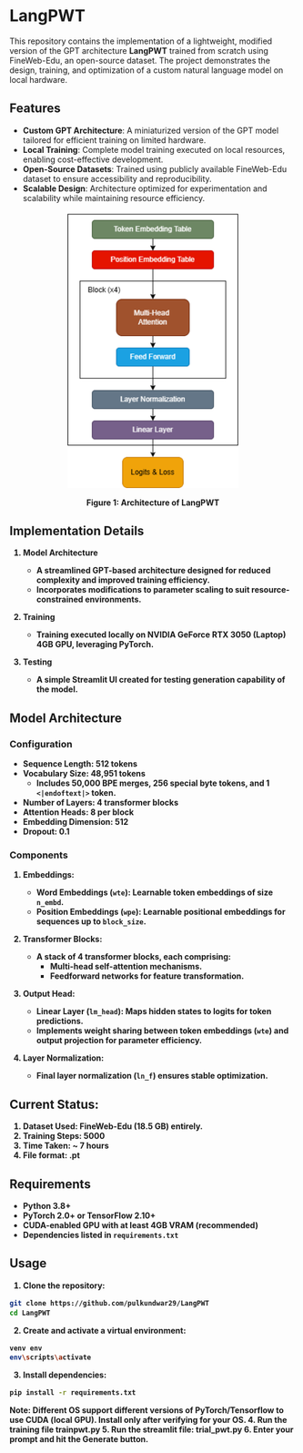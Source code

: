 # LangPWT

This repository contains the implementation of a lightweight, modified version of the GPT architecture **LangPWT** trained from scratch using FineWeb-Edu, an open-source dataset. The project demonstrates the design, training, and optimization of a custom natural language model on local hardware.  

## Features  
- **Custom GPT Architecture**: A miniaturized version of the GPT model tailored for efficient training on limited hardware.  
- **Local Training**: Complete model training executed on local resources, enabling cost-effective development.  
- **Open-Source Datasets**: Trained using publicly available FineWeb-Edu dataset to ensure accessibility and reproducibility.  
- **Scalable Design**: Architecture optimized for experimentation and scalability while maintaining resource efficiency.  

<div align="center">
  <img src="LLM.drawio.png" alt="Description of the image" width="300">
   <p><strong>Figure 1: Architecture of LangPWT</p>
</div>

## Implementation Details  
1. **Model Architecture**  
   - A streamlined GPT-based architecture designed for reduced complexity and improved training efficiency.  
   - Incorporates modifications to parameter scaling to suit resource-constrained environments.  

2. **Training**  
   - Training executed locally on NVIDIA GeForce RTX 3050 (Laptop) 4GB GPU, leveraging PyTorch.
    
3. **Testing**
   - A simple Streamlit UI created for testing generation capability of the model.

## Model Architecture

### Configuration  
- **Sequence Length:** 512 tokens  
- **Vocabulary Size:** 48,951 tokens  
  - Includes 50,000 BPE merges, 256 special byte tokens, and 1 `<|endoftext|>` token.  
- **Number of Layers:** 4 transformer blocks  
- **Attention Heads:** 8 per block  
- **Embedding Dimension:** 512  
- **Dropout:** 0.1  

### Components  
1. **Embeddings:**  
   - **Word Embeddings (`wte`):** Learnable token embeddings of size `n_embd`.  
   - **Position Embeddings (`wpe`):** Learnable positional embeddings for sequences up to `block_size`.  

2. **Transformer Blocks:**  
   - A stack of 4 transformer blocks, each comprising:  
     - Multi-head self-attention mechanisms.  
     - Feedforward networks for feature transformation.  

3. **Output Head:**  
   - **Linear Layer (`lm_head`):** Maps hidden states to logits for token predictions.  
   - Implements weight sharing between token embeddings (`wte`) and output projection for parameter efficiency.  

4. **Layer Normalization:**  
   - Final layer normalization (`ln_f`) ensures stable optimization.  


## Current Status:
1. Dataset Used: FineWeb-Edu (18.5 GB) entirely.
2. Training Steps: 5000
3. Time Taken: ~ 7 hours
4. File format: .pt

## Requirements  
- Python 3.8+  
- PyTorch 2.0+ or TensorFlow 2.10+  
- CUDA-enabled GPU with at least 4GB VRAM (recommended)  
- Dependencies listed in `requirements.txt`  

## Usage  
1. Clone the repository:  
```bash
git clone https://github.com/pulkundwar29/LangPWT
cd LangPWT
```
2. Create and activate a virtual environment:
```bash
venv env
env\scripts\activate
```
3. Install dependencies:
```bash
pip install -r requirements.txt
```
Note: Different OS support different versions of PyTorch/Tensorflow to use CUDA (local GPU). Install only after verifying for your OS.
4. Run the training file **trainpwt.py**
5. Run the streamlit file: **trial_pwt.py**
6. Enter your prompt and hit the Generate button.

